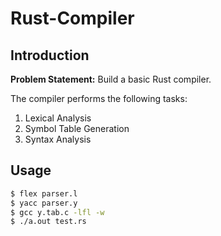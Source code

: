 # Rust-Compiler

## Introduction

**Problem Statement:** Build a basic Rust compiler.

The compiler performs the following tasks:
  1. Lexical Analysis
  2. Symbol Table Generation
  3. Syntax Analysis

## Usage

```bash
$ flex parser.l
$ yacc parser.y
$ gcc y.tab.c -lfl -w
$ ./a.out test.rs
```